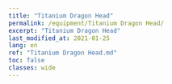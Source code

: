 ```yaml
---
title: "Titanium Dragon Head"
permalink: /equipment/Titanium Dragon Head/
excerpt: "Titanium Dragon Head"
last_modified_at: 2021-01-25
lang: en
ref: "Titanium Dragon Head.md"
toc: false
classes: wide
---
```


